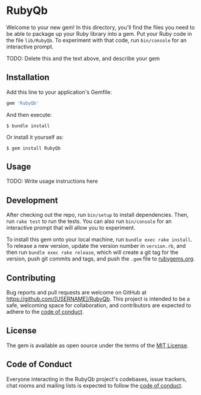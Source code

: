 # RubyQb

Welcome to your new gem! In this directory, you'll find the files you need to be able to package up your Ruby library into a gem. Put your Ruby code in the file `lib/RubyQb`. To experiment with that code, run `bin/console` for an interactive prompt.

TODO: Delete this and the text above, and describe your gem

## Installation

Add this line to your application's Gemfile:

```ruby
gem 'RubyQb'
```

And then execute:

    $ bundle install

Or install it yourself as:

    $ gem install RubyQb

## Usage

TODO: Write usage instructions here

## Development

After checking out the repo, run `bin/setup` to install dependencies. Then, run `rake test` to run the tests. You can also run `bin/console` for an interactive prompt that will allow you to experiment.

To install this gem onto your local machine, run `bundle exec rake install`. To release a new version, update the version number in `version.rb`, and then run `bundle exec rake release`, which will create a git tag for the version, push git commits and tags, and push the `.gem` file to [rubygems.org](https://rubygems.org).

## Contributing

Bug reports and pull requests are welcome on GitHub at https://github.com/[USERNAME]/RubyQb. This project is intended to be a safe, welcoming space for collaboration, and contributors are expected to adhere to the [code of conduct](https://github.com/[USERNAME]/RubyQb/blob/master/CODE_OF_CONDUCT.md).


## License

The gem is available as open source under the terms of the [MIT License](https://opensource.org/licenses/MIT).

## Code of Conduct

Everyone interacting in the RubyQb project's codebases, issue trackers, chat rooms and mailing lists is expected to follow the [code of conduct](https://github.com/[USERNAME]/RubyQb/blob/master/CODE_OF_CONDUCT.md).
